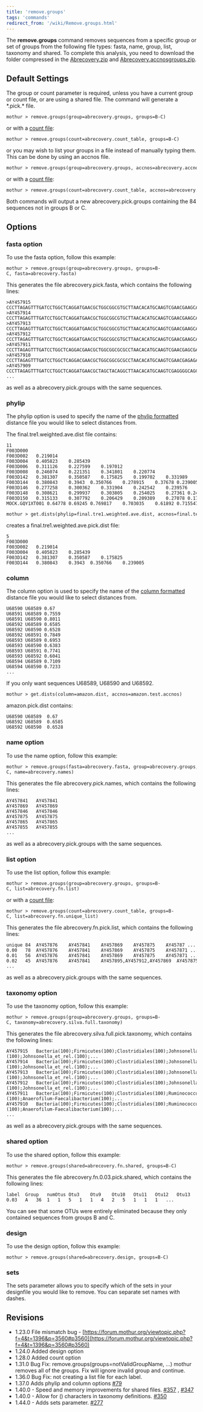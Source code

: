 ```yaml
---
title: 'remove.groups'
tags: 'commands'
redirect_from: '/wiki/Remove.groups.html'
---
```

The **remove.groups** command removes sequences
from a specific group or set of groups from the following file types:
fasta, name, group, list, taxonomy and shared. To complete this
analysis, you need to download the folder compressed in the [
Abrecovery.zip](https://mothur.s3.us-east-2.amazonaws.com/wiki/abrecovery.zip) and [
Abrecovery.accnosgroups.zip](https://mothur.s3.us-east-2.amazonaws.com/wiki/abrecovery.accnosgroups.zip).


## Default Settings

The group or count parameter is required, unless you have a current
group or count file, or are using a shared file. The command will
generate a \*.pick.\* file.

    mothur > remove.groups(group=abrecovery.groups, groups=B-C)

or with a [ count file](/wiki/Count_File):

    mothur > remove.groups(count=abrecovery.count_table, groups=B-C)

or you may wish to list your groups in a file instead of manually typing
them. This can be done by using an accnos file.

    mothur > remove.groups(group=abrecovery.groups, accnos=abrecovery.accnosgroups) 

or with a [ count file](/wiki/Count_File):

    mothur > remove.groups(count=abrecovery.count_table, accnos=abrecovery.accnosgroups) 

Both commands will output a new abrecovery.pick.groups containing the 84
sequences not in groups B or C.

## Options

### fasta option

To use the fasta option, follow this example:

    mothur > remove.groups(group=abrecovery.groups, groups=B-C, fasta=abrecovery.fasta)

This generates the file abrecovery.pick.fasta, which contains the
following lines:

    >AY457915
    CCCTTAGAGTTTGATCCTGGCTCAGGATGAACGCTGGCGGCGTGCTTAACACATGCAAGTCGAACGAAGCATTTAAG...
    >AY457914
    CCCTTAGAGTTTGATCCTGGCTCAGGATGAACGCTGGCGGCGTGCTTAACACATGCAAGTCGAACGAAGCATTTAGAA...
    >AY457913
    CCCTTAGAGTTTGATCCTGGCTCAGGATGAACGCTGGCGGCGTGCTTAACACATGCAAGTCGAACGAAGCACTTTTAC...
    >AY457912
    CCCTTAGAGTTTGATCCTGGCTCAGGATGAACGCTGGCGGCGTGCTTAACACATGCAAGTCGAACGAAGCATTTGCGA...
    >AY457911
    CCCTTAGAGTTTGATCCTGGCTCAGGACGAACGCTGGCGGCGCGCCTAACACATGCAAGTCGAACGAGCGAGAGAGAG...
    >AY457910
    CCCTTAGAGTTTGATCCTGGCTCAGGACGAACGCTGGCGGCGCGCCTAACACATGCAAGTCGAACGAGAGAGAGGGAG...
    >AY457909
    CCCTTAGAGTTTGATCCTGGCTCAGGATGAACGCTAGCTACAGGCTTAACACATGCAAGTCGAGGGGCAGCATGGTCT...
    ...

as well as a abrecovery.pick.groups with the same sequences.

### phylip

The phylip option is used to specify the name of the [ phylip
formatted](/wiki/phylip-formatted_distance_matrix) distance file
you would like to select distances from.

The final.tre1.weighted.ave.dist file contains:

    11
    F003D000   
    F003D002   0.219014    
    F003D004   0.405823    0.285439    
    F003D006   0.311126    0.227599    0.197012    
    F003D008   0.246074    0.221351    0.341801    0.220774    
    F003D142   0.381307    0.350587    0.175825    0.199702    0.331989    
    F003D144   0.380843    0.3943  0.350766    0.278915    0.37678 0.239005    
    F003D146   0.277258    0.300362    0.331904    0.242542    0.239576    0.246918    0.160718    
    F003D148   0.308621    0.299937    0.303805    0.254025    0.27361 0.246377    0.15778 0.120112    
    F003D150   0.315133    0.307792    0.206429    0.209389    0.27078 0.179998    0.260263    0.217917    0.195339    
    MOCK.GQY1XT001 0.64778 0.69245 0.769817    0.703035    0.61892 0.715547    0.662322    0.613735    0.648762    0.716918    

    mothur > get.dists(phylip=final.tre1.weighted.ave.dist, accnos=final.test.accnos)

creates a final.tre1.weighted.ave.pick.dist file:

    5
    F003D000   
    F003D002   0.219014    
    F003D004   0.405823    0.285439    
    F003D142   0.381307    0.350587    0.175825    
    F003D144   0.380843    0.3943  0.350766    0.239005    

### column

The column option is used to specify the name of the [ column
formatted](/wiki/column-formatted_distance_matrix) distance file
you would like to select distances from.

    U68590 U68589 0.67
    U68591 U68589 0.7559
    U68591 U68590 0.8011
    U68592 U68589 0.6585
    U68592 U68590 0.6528
    U68592 U68591 0.7849
    U68593 U68589 0.6953
    U68593 U68590 0.6383
    U68593 U68591 0.7741
    U68593 U68592 0.6041
    U68594 U68589 0.7109
    U68594 U68590 0.7233
    ...

If you only want sequences U68589, U68590 and U68592.

    mothur > get.dists(column=amazon.dist, accnos=amazon.test.accnos)

amazon.pick.dist contains:

    U68590 U68589  0.67
    U68592 U68589  0.6585
    U68592 U68590  0.6528


### name option

To use the name option, follow this example:

    mothur > remove.groups(fasta=abrecovery.fasta, group=abrecovery.groups, groups=B-C, name=abrecovery.names)

This generates the file abrecovery.pick.names, which contains the
following lines:

    AY457841   AY457841
    AY457869   AY457869
    AY457846   AY457846
    AY457875   AY457875
    AY457865   AY457865
    AY457855   AY457855
    ...

as well as a abrecovery.pick.groups with the same sequences.

### list option

To use the list option, follow this example:

    mothur > remove.groups(group=abrecovery.groups, groups=B-C, list=abrecovery.fn.list)

or with a [ count file](/wiki/Count_File):

    mothur > remove.groups(count=abrecovery.count_table, groups=B-C, list=abrecovery.fn.unique_list)

This generates the file abrecovery.fn.pick.list, which contains the
following lines:

    unique 84  AY457876    AY457841    AY457869    AY457875    AY45787 ... 
    0.00   78  AY457876    AY457841    AY457869    AY457875    AY457871 ...    
    0.01   56  AY457876    AY457841    AY457869    AY457875    AY457871 ...
    0.02   45  AY457876    AY457841    AY457895,AY457912,AY457869  AY457875 ...    
    ...

as well as a abrecovery.pick.groups with the same sequences.

### taxonomy option

To use the taxonomy option, follow this example:

    mothur > remove.groups(group=abrecovery.groups, groups=B-C, taxonomy=abrecovery.silva.full.taxonomy)

This generates the file abrecovery.silva.full.pick.taxonomy, which
contains the following lines:

    AY457915   Bacteria(100);Firmicutes(100);Clostridiales(100);Johnsonella_et_rel.(100);Johnsonella_et_rel.(100);...
    AY457914   Bacteria(100);Firmicutes(100);Clostridiales(100);Johnsonella_et_rel.(100);Johnsonella_et_rel.(100);...
    AY457913   Bacteria(100);Firmicutes(100);Clostridiales(100);Johnsonella_et_rel.(100);Johnsonella_et_rel.(100);...
    AY457912   Bacteria(100);Firmicutes(100);Clostridiales(100);Johnsonella_et_rel.(100);Johnsonella_et_rel.(100);...
    AY457911   Bacteria(100);Firmicutes(100);Clostridiales(100);Ruminococcus_et_rel.(100);Anaerofilum-Faecalibacterium(100);...
    AY457910   Bacteria(100);Firmicutes(100);Clostridiales(100);Ruminococcus_et_rel.(100);Anaerofilum-Faecalibacterium(100);...
    ...

as well as a abrecovery.pick.groups with the same sequences.

### shared option

To use the shared option, follow this example:

    mothur > remove.groups(shared=abrecovery.fn.shared, groups=B-C)

This generates the file abrecovery.fn.0.03.pick.shared, which contains
the following lines:

    label  Group   numOtus Otu3    Otu9    Otu10   Otu11   Otu12   Otu13   Otu14   Otu15   Otu16   Otu18   Otu19 ...   
    0.03   A   36  1   1   5   1   1   4   2   5   1   1   1   ...

You can see that some OTUs were entirely eliminated because they only
contained sequences from groups B and C.

### design

To use the design option, follow this example:

    mothur > remove.groups(shared=abrecovery.design, groups=B-C)

### sets

The sets parameter allows you to specify which of the sets in your
designfile you would like to remove. You can separate set names with
dashes.

## Revisions

-   1.23.0 File mismatch bug -
    [https://forum.mothur.org/viewtopic.php?f=4&t=1396&p=3560#p3560](https://forum.mothur.org/viewtopic.php?f=4&t=1396&p=3560#p3560)
-   1.24.0 Added design option
-   1.28.0 Added count option
-   1.31.0 Bug Fix: remove.groups(groups=notValidGroupName, \...) mothur
    removes all of the groups. Fix will ignore invalid group and
    continue.
-   1.36.0 Bug Fix: not creating a list file for each label.
-   1.37.0 Adds phylip and column options
    [\#79](https://github.com/mothur/mothur/issues/79)
-   1.40.0 - Speed and memory improvements for shared files.
    [\#357](https://github.com/mothur/mothur/issues/357) ,
    [\#347](https://github.com/mothur/mothur/issues/347)
-   1.40.0 - Allow for () characters in taxonomy definitions.
    [\#350](https://github.com/mothur/mothur/issues/350)
-   1.44.0 - Adds sets parameter.
    [\#277](https://github.com/mothur/mothur/issues/277)


